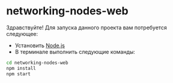 # networking-nodes-web

Здравствуйте!
Для запуска данного проекта вам потребуется следующее:
* Установить [Node.js](https://nodejs.org/)
* В терминале выполнить следующие команды:
```sh
cd networking-nodes-web
npm install
npm start
```
